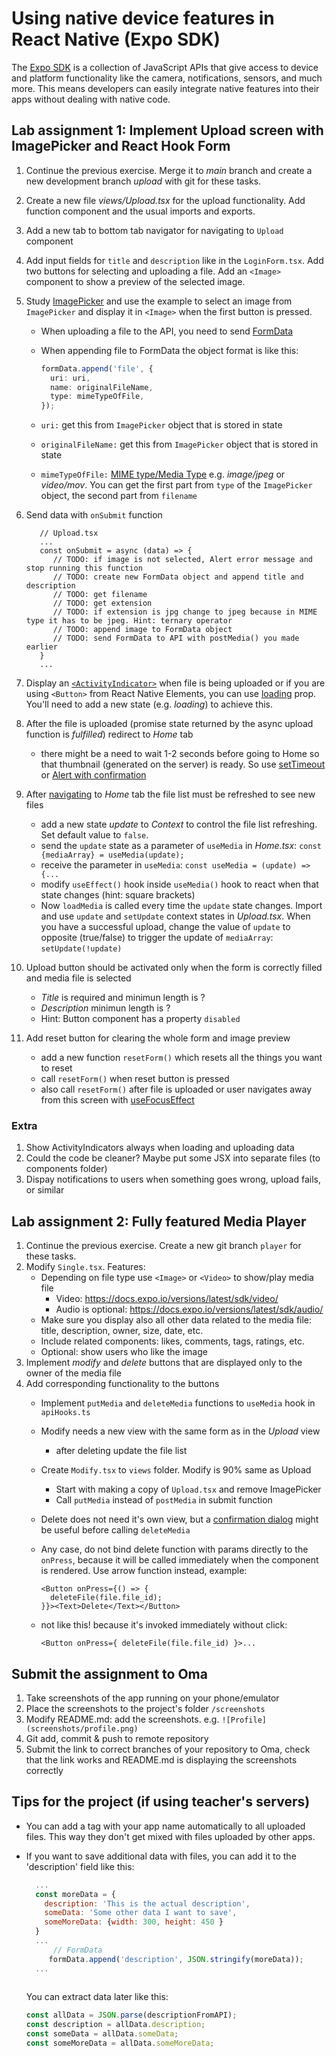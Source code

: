 # Using native device features in React Native (Expo SDK)

The [Expo SDK](https://docs.expo.dev/versions/latest/) is a collection of JavaScript APIs that give access to device and platform functionality like the camera, notifications, sensors, and much more. This means developers can easily integrate native features into their apps without dealing with native code.

## Lab assignment 1: Implement Upload screen with ImagePicker and React Hook Form

1. Continue the previous exercise. Merge it to _main_ branch and create a new development branch _upload_ with git for these tasks.
1. Create a new file _views/Upload.tsx_ for the upload functionality. Add function component and the usual imports and exports.
1. Add a new tab to bottom tab navigator for navigating to `Upload` component
1. Add input fields for `title` and `description` like in the `LoginForm.tsx`. Add two buttons for selecting and uploading a file. Add an `<Image>` component to show a preview of the selected image.
1. Study [ImagePicker](https://docs.expo.dev/versions/latest/sdk/imagepicker/) and use the example to select an image from `ImagePicker` and display it in `<Image>` when the first button is pressed.

    - When uploading a file to the API, you need to send [FormData](https://developer.mozilla.org/en-US/docs/Web/API/FormData/Using_FormData_Objects)
    - When appending file to FormData the object format is like this:

      ```ts
      formData.append('file', {
        uri: uri,
        name: originalFileName,
        type: mimeTypeOfFile,
      });
      ```

    - `uri:` get this from `ImagePicker` object that is stored in state
    - `originalFileName:` get this from `ImagePicker` object that is stored in state
    - `mimeTypeOfFile:` [MIME type/Media Type](https://en.wikipedia.org/wiki/Media_type) e.g. _image/jpeg_ or _video/mov_. You can get the first part from `type` of the `ImagePicker` object, the second part from `filename`

1. Send data with `onSubmit` function

   ```tsx
      // Upload.tsx
      ...
      const onSubmit = async (data) => {
         // TODO: if image is not selected, Alert error message and stop running this function
         // TODO: create new FormData object and append title and description
         // TODO: get filename
         // TODO: get extension
         // TODO: if extension is jpg change to jpeg because in MIME type it has to be jpeg. Hint: ternary operator
         // TODO: append image to FormData object
         // TODO: send FormData to API with postMedia() you made earlier
      }
      ...
   ```

1. Display an [`<ActivityIndicator>`](https://reactnative.dev/docs/activityindicator) when file is being uploaded or if you are using `<Button>` from React Native Elements, you can use [loading](https://reactnativeelements.com/docs/components/button#button-with-loading-spinner) prop. You'll need to add a new state (e.g. _loading_) to achieve this.
1. After the file is uploaded (promise state returned by the async upload function is _fulfilled_) redirect to _Home_ tab
    - there might be a need to wait 1-2 seconds before going to Home so that thumbnail (generated on the server) is ready. So use [setTimeout](https://developer.mozilla.org/en-US/docs/Web/API/setTimeout) or [Alert with confirmation](https://reactnative.dev/docs/alert)
1. After [navigating](https://reactnavigation.org/docs/navigation-actions/#navigate) to _Home_ tab the file list must be refreshed to see new files
    - add a new state _update_ to _Context_ to control the file list refreshing. Set default value to `false`.
    - send the `update` state as a parameter of `useMedia` in _Home.tsx_: `const {mediaArray} = useMedia(update);`
    - receive the parameter in `useMedia`: `const useMedia = (update) => {...`
    - modify `useEffect()` hook inside `useMedia()` hook to react when that state changes (hint: square brackets)
    - Now `loadMedia` is called every time the `update` state changes. Import and use `update` and `setUpdate` context states in _Upload.tsx_. When you have a successful upload, change the value of `update` to opposite (true/false) to trigger the update of `mediaArray`: `setUpdate(!update)`
1. Upload button should be activated only when the form is correctly filled and media file is selected
    - _Title_ is required and minimun length is ?
    - _Description_ minimun length is ?
    - Hint: Button component has a property `disabled`
1. Add reset button for clearing the whole form and image preview
    - add a new function `resetForm()` which resets all the things you want to reset
    - call `resetForm()` when reset button is pressed
    - also call `resetForm()` after file is uploaded or user navigates away from this screen with [useFocusEffect](https://reactnavigation.org/docs/use-focus-effect/)

### Extra

1. Show ActivityIndicators always when loading and uploading data
1. Could the code be cleaner? Maybe put some JSX into separate files (to components folder)
1. Dispay notifications to users when something goes wrong, upload fails, or similar

## Lab assignment 2: Fully featured Media Player

1. Continue the previous exercise. Create a new git branch `player` for these tasks.
1. Modify `Single.tsx`. Features:
    - Depending on file type use `<Image>` or `<Video>` to show/play media file
      - Video: <https://docs.expo.io/versions/latest/sdk/video/>
      - Audio is optional: <https://docs.expo.io/versions/latest/sdk/audio/>
    - Make sure you display also all other data related to the media file: title, description, owner, size, date, etc.
    - Include related components: likes, comments, tags, ratings, etc.
    - Optional: show users who like the image
1. Implement _modify_ and _delete_ buttons that are displayed only to the owner of the media file
1. Add corresponding functionality to the buttons
    - Implement `putMedia` and `deleteMedia` functions to `useMedia` hook in `apiHooks.ts`
    - Modify needs a new view with the same form as in the _Upload_ view
       - after deleting update the file list
    - Create `Modify.tsx` to `views` folder. Modify is 90% same as Upload
        - Start with making a copy of `Upload.tsx` and remove ImagePicker
        - Call `putMedia` instead of `postMedia` in submit function
    - Delete does not need it's own view, but a [confirmation dialog](https://reactnative.dev/docs/alert) might be useful before calling `deleteMedia`
    - Any case, do not bind delete function with params directly to the `onPress`, because it will be called immediately when the component is rendered. Use arrow function instead, example:

      ```tsx
      <Button onPress={() => {
        deleteFile(file.file_id);
      }}><Text>Delete</Text></Button>
      ```

    - not like this! because it's invoked immediately without click:

      ```tsx
      <Button onPress={ deleteFile(file.file_id) }>...
      ```

## Submit the assignment to Oma

1. Take screenshots of the app running on your phone/emulator
1. Place the screenshots to the project's folder `/screenshots`
1. Modify README.md: add the screenshots. e.g. `![Profile](screenshots/profile.png)`
1. Git add, commit & push to remote repository
1. Submit the link to correct branches of your repository to Oma, check that the link works and README.md is displaying the screenshots correctly

## Tips for the project (if using teacher's servers)

- You can add a tag with your app name automatically to all uploaded files. This way they don't get mixed with files uploaded by other apps.
- If you want to save additional data with files, you can add it to the 'description' field like this:

    ```javascript
      ...
      const moreData = {
        description: 'This is the actual description',
        someData: 'Some other data I want to save',
        someMoreData: {width: 300, height: 450 } 
      }
      ...
          // FormData
         formData.append('description', JSON.stringify(moreData));
      ...
      
    ```

    You can extract data later like this:

    ```javascript
    const allData = JSON.parse(descriptionFromAPI);
    const description = allData.description;
    const someData = allData.someData;
    const someMoreData = allData.someMoreData;
    ```

